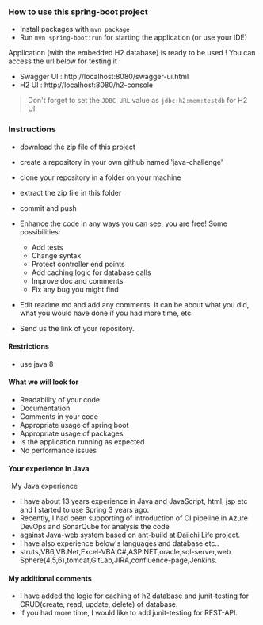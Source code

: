 ### How to use this spring-boot project

- Install packages with `mvn package`
- Run `mvn spring-boot:run` for starting the application (or use your IDE)

Application (with the embedded H2 database) is ready to be used ! You can access the url below for testing it :

- Swagger UI : http://localhost:8080/swagger-ui.html
- H2 UI : http://localhost:8080/h2-console

> Don't forget to set the `JDBC URL` value as `jdbc:h2:mem:testdb` for H2 UI.



### Instructions

- download the zip file of this project
- create a repository in your own github named 'java-challenge'
- clone your repository in a folder on your machine
- extract the zip file in this folder
- commit and push

- Enhance the code in any ways you can see, you are free! Some possibilities:
  - Add tests
  - Change syntax
  - Protect controller end points
  - Add caching logic for database calls
  - Improve doc and comments
  - Fix any bug you might find
- Edit readme.md and add any comments. It can be about what you did, what you would have done if you had more time, etc.
- Send us the link of your repository.

#### Restrictions
- use java 8


#### What we will look for
- Readability of your code
- Documentation
- Comments in your code 
- Appropriate usage of spring boot
- Appropriate usage of packages
- Is the application running as expected
- No performance issues

#### Your experience in Java

-My Java experience

- I have about 13 years experience in Java and JavaScript, html, jsp etc and I started to use Spring 3 years ago.
- Recently, I had been supporting of introduction of CI pipeline in Azure DevOps and SonarQube for analysis the code 
- against Java-web system based on ant-build at Daiichi Life project.
- I have also experience below's languages and database etc..
- struts,VB6,VB.Net,Excel-VBA,C#,ASP.NET,oracle,sql-server,web Sphere(4,5,6),tomcat,GitLab,JIRA,confluence-page,Jenkins.


#### My additional comments
- I have added the logic for caching of h2 database and junit-testing for CRUD(create, read, update, delete) of database.
- If you had more time, I would like to add junit-testing for REST-API.